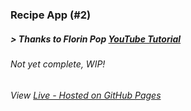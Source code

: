 ### Recipe App (#2)
##### > Thanks to Florin Pop [YouTube Tutorial](https://youtu.be/dtKciwk_si4)
###### Not yet complete, WIP!
###### View [Live - Hosted on GitHub Pages](https://manoharyeluri.github.io/RecipeApp/)